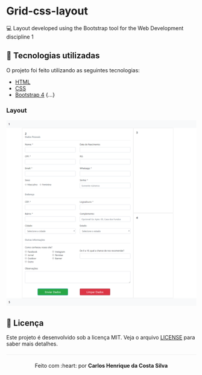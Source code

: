 # Grid-css-layout

💻 Layout developed using the Bootstrap tool for the Web Development discipline 1

## :rocket: Tecnologias utilizadas 
O projeto foi feito utilizando as seguintes tecnologias:

- [HTML](https://www.w3schools.com/html/)
- [CSS](https://www.w3schools.com/css/)
- [Bootstrap 4](https://getbootstrap.com/docs/4.0/getting-started/introduction/)
{...}

### Layout
<img src="/img/form.png">

## :page_facing_up: Licença 
Este projeto é desenvolvido sob a licença MIT. Veja o arquivo [LICENSE](LICENSE.md) para saber mais detalhes.

<p align="center" style="margin-top: 20px; border-top: 1px solid #eee; padding-top: 20px;">Feito com :heart: por <strong> Carlos Henrique da Costa Silva </strong> </p>
